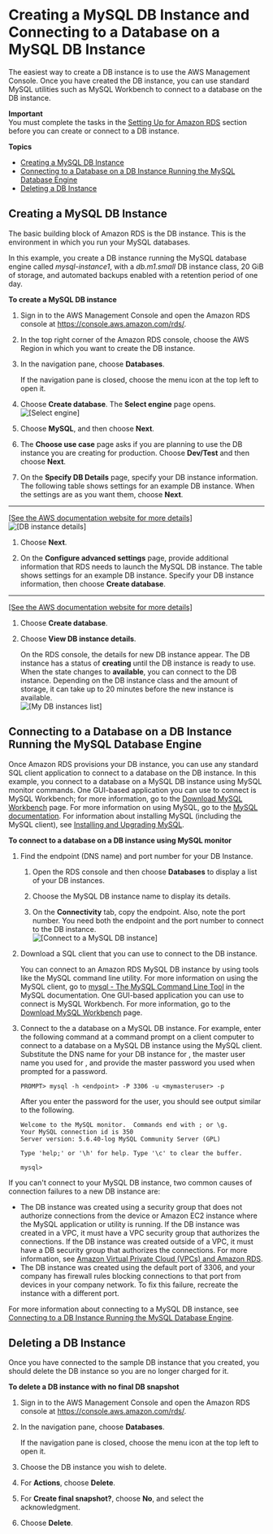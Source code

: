 # Creating a MySQL DB Instance and Connecting to a Database on a MySQL DB Instance<a name="CHAP_GettingStarted.CreatingConnecting.MySQL"></a>

The easiest way to create a DB instance is to use the AWS Management Console\. Once you have created the DB instance, you can use standard MySQL utilities such as MySQL Workbench to connect to a database on the DB instance\.

**Important**  
You must complete the tasks in the [Setting Up for Amazon RDS](CHAP_SettingUp.md) section before you can create or connect to a DB instance\.

**Topics**
+ [Creating a MySQL DB Instance](#CHAP_GettingStarted.Creating.MySQL)
+ [Connecting to a Database on a DB Instance Running the MySQL Database Engine](#CHAP_GettingStarted.Connecting.MySQL)
+ [Deleting a DB Instance](#CHAP_GettingStarted.Deleting.MySQL)

## Creating a MySQL DB Instance<a name="CHAP_GettingStarted.Creating.MySQL"></a>

The basic building block of Amazon RDS is the DB instance\. This is the environment in which you run your MySQL databases\. 

In this example, you create a DB instance running the MySQL database engine called *mysql\-instance1*, with a *db\.m1\.small* DB instance class, 20 GiB of storage, and automated backups enabled with a retention period of one day\.

**To create a MySQL DB instance**

1. Sign in to the AWS Management Console and open the Amazon RDS console at [https://console\.aws\.amazon\.com/rds/](https://console.aws.amazon.com/rds/)\.

1. In the top right corner of the Amazon RDS console, choose the AWS Region in which you want to create the DB instance\. 

1. In the navigation pane, choose **Databases**\.

   If the navigation pane is closed, choose the menu icon at the top left to open it\.

1. Choose **Create database**\. The **Select engine** page opens\.   
![\[Select engine\]](http://docs.aws.amazon.com/AmazonRDS/latest/UserGuide/images/MySQL-Launch01.png)

1. Choose **MySQL**, and then choose **Next**\.

1. The **Choose use case** page asks if you are planning to use the DB instance you are creating for production\. Choose **Dev/Test** and then choose **Next**\. 

1. On the **Specify DB Details** page, specify your DB instance information\. The following table shows settings for an example DB instance\. When the settings are as you want them, choose **Next**\.  
****    
[\[See the AWS documentation website for more details\]](http://docs.aws.amazon.com/AmazonRDS/latest/UserGuide/CHAP_GettingStarted.CreatingConnecting.MySQL.html)  
![\[DB instance details\]](http://docs.aws.amazon.com/AmazonRDS/latest/UserGuide/images/MySQL-Launch02.png)

1. Choose **Next**\.

1.  On the **Configure advanced settings** page, provide additional information that RDS needs to launch the MySQL DB instance\. The table shows settings for an example DB instance\. Specify your DB instance information, then choose **Create database**\.  
****    
[\[See the AWS documentation website for more details\]](http://docs.aws.amazon.com/AmazonRDS/latest/UserGuide/CHAP_GettingStarted.CreatingConnecting.MySQL.html)

1. Choose **Create database**\. 

1. Choose **View DB instance details**\. 

   On the RDS console, the details for new DB instance appear\. The DB instance has a status of **creating** until the DB instance is ready to use\. When the state changes to **available**, you can connect to the DB instance\. Depending on the DB instance class and the amount of storage, it can take up to 20 minutes before the new instance is available\.   
![\[My DB instances list\]](http://docs.aws.amazon.com/AmazonRDS/latest/UserGuide/images/MySQL-Launch06.png)

## Connecting to a Database on a DB Instance Running the MySQL Database Engine<a name="CHAP_GettingStarted.Connecting.MySQL"></a>

Once Amazon RDS provisions your DB instance, you can use any standard SQL client application to connect to a database on the DB instance\. In this example, you connect to a database on a MySQL DB instance using MySQL monitor commands\. One GUI\-based application you can use to connect is MySQL Workbench; for more information, go to the [ Download MySQL Workbench](http://dev.mysql.com/downloads/workbench/) page\. For more information on using MySQL, go to the [MySQL documentation](http://dev.mysql.com/doc/)\. For information about installing MySQL \(including the MySQL client\), see [Installing and Upgrading MySQL](https://dev.mysql.com/doc/refman/8.0/en/installing.html)\.

 **To connect to a database on a DB instance using MySQL monitor** 

1. Find the endpoint \(DNS name\) and port number for your DB Instance\. 

   1. Open the RDS console and then choose **Databases** to display a list of your DB instances\. 

   1. Choose the MySQL DB instance name to display its details\. 

   1. On the **Connectivity** tab, copy the endpoint\. Also, note the port number\. You need both the endpoint and the port number to connect to the DB instance\.   
![\[Connect to a MySQL DB instance\]](http://docs.aws.amazon.com/AmazonRDS/latest/UserGuide/images/MySQLConnect1.png)

1. Download a SQL client that you can use to connect to the DB instance\.

   You can connect to an Amazon RDS MySQL DB instance by using tools like the MySQL command line utility\. For more information on using the MySQL client, go to [mysql \- The MySQL Command Line Tool](http://dev.mysql.com/doc/refman/5.6/en/mysql.html) in the MySQL documentation\. One GUI\-based application you can use to connect is MySQL Workbench\. For more information, go to the [ Download MySQL Workbench](http://dev.mysql.com/downloads/workbench/) page\.

1. Connect to the a database on a MySQL DB instance\. For example, enter the following command at a command prompt on a client computer to connect to a database on a MySQL DB instance using the MySQL client\. Substitute the DNS name for your DB instance for *<endpoint>*, the master user name you used for *<mymasteruser>*, and provide the master password you used when prompted for a password\.

   ```
   PROMPT> mysql -h <endpoint> -P 3306 -u <mymasteruser> -p
   ```

   After you enter the password for the user, you should see output similar to the following\.

   ```
   Welcome to the MySQL monitor.  Commands end with ; or \g.
   Your MySQL connection id is 350
   Server version: 5.6.40-log MySQL Community Server (GPL)
   
   Type 'help;' or '\h' for help. Type '\c' to clear the buffer.
   
   mysql>
   ```

If you can't connect to your MySQL DB instance, two common causes of connection failures to a new DB instance are:
+ The DB instance was created using a security group that does not authorize connections from the device or Amazon EC2 instance where the MySQL application or utility is running\. If the DB instance was created in a VPC, it must have a VPC security group that authorizes the connections\. If the DB instance was created outside of a VPC, it must have a DB security group that authorizes the connections\. For more information, see [Amazon Virtual Private Cloud \(VPCs\) and Amazon RDS](USER_VPC.md)\.
+ The DB instance was created using the default port of 3306, and your company has firewall rules blocking connections to that port from devices in your company network\. To fix this failure, recreate the instance with a different port\.

For more information about connecting to a MySQL DB instance, see [Connecting to a DB Instance Running the MySQL Database Engine](USER_ConnectToInstance.md)\.

## Deleting a DB Instance<a name="CHAP_GettingStarted.Deleting.MySQL"></a>

Once you have connected to the sample DB instance that you created, you should delete the DB instance so you are no longer charged for it\. 

**To delete a DB instance with no final DB snapshot**

1. Sign in to the AWS Management Console and open the Amazon RDS console at [https://console\.aws\.amazon\.com/rds/](https://console.aws.amazon.com/rds/)\.

1. In the navigation pane, choose **Databases**\.

   If the navigation pane is closed, choose the menu icon at the top left to open it\.

1. Choose the DB instance you wish to delete\.

1. For **Actions**, choose **Delete**\.

1. For **Create final snapshot?**, choose **No**, and select the acknowledgment\. 

1. Choose **Delete**\. 